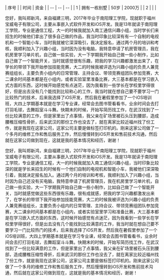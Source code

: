 
| 序号 |  | 时间 | 资金 |
| -- | -- | -- |
| 1 | 拥有一栋别墅 | 50岁 | 2000万 |
| 2 |  | |



您好，我叫郑新鸿，来自福建三明，2017年毕业于南阳理工学院，现就职于福州宝威电子有限公司，主要从事嵌入式软件开发和iOS开发。我是13年就读于南阳理工学院，专业是通信工程，大一的时候我就加入南工通信兴趣小组，当时学长们来招生的时候他们拿出了很多自己做的作品，我当时印象比较深有有一个自制的电视机和一个智能小车，当时我就被它深深吸引，我决定报名，通过两个月的培训和考核，我顺利加入了兴趣小组，当时因为没有电脑，我特意申请了机房管理员，我在机房里学习单片机，自己做一些实验，大一下学期我开始自己做一些小制作，比如自己做了一个智能开关，当时就感觉很有乐趣，把我的学习兴趣都激发出来了，在学长的带领下我开始参加技能竞赛，大二的时候我被评选为兴趣小组的负责人兼竞赛组组长，主要负责小组内的日常管理、主持会议、带领竞赛组团队参加竞赛，大二课余时间基本都是在小组内，或者实验室里准备比赛，大三基本都是在学习嵌入式方面的东西，这时候开始感觉有点迷茫，因为我看到一些学长在学校里学得很好，但是出去没有几个能找到比较称心的工作，我当时就在想自己要不要学习一门比较热门的技术，后来我选择了iOS开发，然后我在暑假里参加了一个iOS培训班，大四上学期基本就是在学习专业课，经常会去图书管看看书，业余时间会去打打羽毛球，去舞蹈室斗斗舞。快期末的时候，开始写简历找工作，在武汉找到了一份比较满意的工作，但是家里出了点事情，我父亲在矿场里被石头压到腰部，造成腰椎压缩性骨折，后来武汉的那份工作也没去了，就在离家比较近福州找了份工作，就是我现在这家公司，这家公司主要是做标签打印机的。刚来这家公司做了一个多月的维修工作和售后服务工作，然后慢慢转到iOS开发和售前技术沟通，然后就在这家公司做到现在，这就是我的基本情况和经历，谢谢！


您好，我叫郑新鸿，来自福建三明，2017年毕业于南阳理工学院，现就职于福州宝威电子有限公司，主要从事嵌入式软件开发和iOS开发。我是13年就读于南阳理工学院，专业是通信工程，大一的时候我就加入南工通信兴趣小组，当时印象比较深的就是学长来招生的时候有一个他们自制的电视机和智能小车，我被他们深深吸引着，我就决定报名加入。通过两个月的培训和考核，我顺利加入了兴趣小组，当时因为自己还没有买电脑，我特意申请了机房管理员，我在机房里学习单片机，自己做一些实验，大一下学期我开始自己做一些小制作，比如自己做了一个智能开关，当时就感觉做这些东西很有乐趣，很有成就感，把我的学习兴趣都激发出来了，在学长的带领下我开始参加技能竞赛，大二的时候我被评选为兴趣小组的负责人兼竞赛组组长，主要负责小组内的日常管理、主持会议、带领竞赛组团队参加竞赛，大二课余时间基本都是在小组内，或者实验室里学习和准备比赛，大三基本都是在学习嵌入式方面的东西，这时候开始感觉有点迷茫，因为我看到一些学长在学校里学得很好，但是出去没有几个能找到比较满意的工作，我当时就在想自己要不要学习一门比较热门的技术，后来我选择了iOS开发，然后我在暑假里参加了一个iOS培训班，大四上学期基本就是在学习专业课，经常会去图书管看看书，业余时间会去打打羽毛球，去舞蹈室斗斗舞。快期末的时候，开始写简历找工作，在武汉找到了一份比较满意的工作，但是家里出了点事情，我父亲在矿场里被石头压到腰部，造成腰椎压缩性骨折，后来武汉的那份工作也没去了，就在离家比较近福州找了份工作，就是我现在这家公司，这家公司主要是做标签打印机的。刚来这家公司做了一个多月的维修工作和售后服务工作，然后慢慢转到iOS开发和售前技术沟通，然后就在这家公司做到现在，这就是我的基本情况和经历，谢谢！



